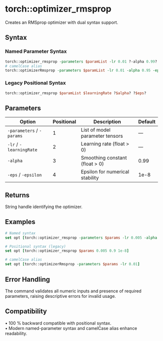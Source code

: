 # torch::optimizer_rmsprop

Creates an RMSprop optimizer with dual syntax support.

## Syntax

### Named Parameter Syntax
```tcl
torch::optimizer_rmsprop -parameters $paramList -lr 0.01 ?-alpha 0.99? ?-eps 1e-8?
# camelCase alias
torch::optimizerRmsprop -parameters $paramList -lr 0.01 -alpha 0.95 -eps 1e-8
```

### Legacy Positional Syntax
```tcl
torch::optimizer_rmsprop $paramList $learningRate ?$alpha? ?$eps?
```

## Parameters
| Option | Positional | Description | Default |
|--------|------------|-------------|---------|
| `-parameters` / `-params` | 1 | List of model parameter tensors | — |
| `-lr` / `-learningRate` | 2 | Learning rate (float > 0) | — |
| `-alpha` | 3 | Smoothing constant (float > 0) | 0.99 |
| `-eps` / `-epsilon` | 4 | Epsilon for numerical stability | 1e-8 |

## Returns
String handle identifying the optimizer.

## Examples
```tcl
# Named syntax
set opt [torch::optimizer_rmsprop -parameters $params -lr 0.005 -alpha 0.9]

# Positional syntax (legacy)
set opt [torch::optimizer_rmsprop $params 0.005 0.9 1e-8]

# camelCase alias
set opt [torch::optimizerRmsprop -parameters $params -lr 0.01]
```

## Error Handling
The command validates all numeric inputs and presence of required parameters, raising descriptive errors for invalid usage.

## Compatibility
• 100 % backward compatible with positional syntax.  
• Modern named-parameter syntax and camelCase alias enhance readability. 